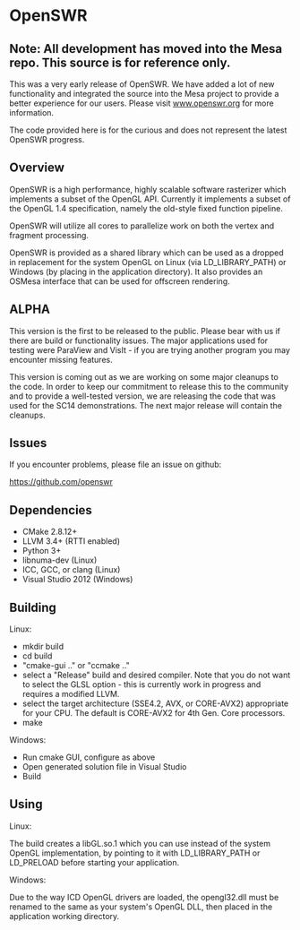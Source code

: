 OpenSWR
=======

Note: All development has moved into the Mesa repo.  This source is for reference only.
--------

This was a very early release of OpenSWR.  We have added a lot
of new functionality and integrated the source into the
Mesa project to provide a better experience for our users.  Please
visit www.openswr.org for more information.

The code provided here is for the curious and does not represent the
latest OpenSWR progress.

Overview
--------

OpenSWR is a high performance, highly scalable software rasterizer
which implements a subset of the OpenGL API.  Currently it implements
a subset of the OpenGL 1.4 specification, namely the old-style fixed
function pipeline.

OpenSWR will utilize all cores to parallelize work on both the vertex
and fragment processing.

OpenSWR is provided as a shared library which can be used as a dropped
in replacement for the system OpenGL on Linux (via LD_LIBRARY_PATH) or
Windows (by placing in the application directory).  It also provides
an OSMesa interface that can be used for offscreen rendering.

ALPHA
-----

This version is the first to be released to the public.  Please bear
with us if there are build or functionality issues.  The major
applications used for testing were ParaView and VisIt - if you are
trying another program you may encounter missing features.

This version is coming out as we are working on some major cleanups to
the code.  In order to keep our commitment to release this to the
community and to provide a well-tested version, we are releasing the
code that was used for the SC14 demonstrations.  The next major
release will contain the cleanups.

Issues
------

If you encounter problems, please file an issue on github:

  https://github.com/openswr

Dependencies
------------

* CMake 2.8.12+
* LLVM 3.4+ (RTTI enabled)
* Python 3+
* libnuma-dev (Linux)
* ICC, GCC, or clang (Linux)
* Visual Studio 2012 (Windows)

Building
--------

Linux:

* mkdir build
* cd build
* "cmake-gui .." or "ccmake .."
* select a "Release" build and desired compiler.  Note that you do not
  want to select the GLSL option - this is currently work in progress
  and requires a modified LLVM.
* select the target architecture (SSE4.2, AVX, or CORE-AVX2) appropriate
  for your CPU.  The default is CORE-AVX2 for 4th Gen. Core processors.
* make

Windows:

* Run cmake GUI, configure as above
* Open generated solution file in Visual Studio
* Build

Using
-----

Linux:

The build creates a libGL.so.1 which you can use instead of the system
OpenGL implementation, by pointing to it with LD_LIBRARY_PATH or
LD_PRELOAD before starting your application.

Windows:

Due to the way ICD OpenGL drivers are loaded, the opengl32.dll must be
renamed to the same as your system's OpenGL DLL, then placed in the
application working directory.
